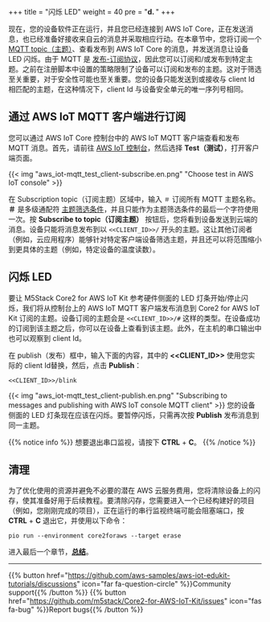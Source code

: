 +++
title = "闪烁 LED"
weight = 40
pre = "<b>d. </b>"
+++

现在，您的设备软件正在运行，并且您已经连接到 AWS IoT Core，正在发送消息，也已经准备好接收来自云的消息并采取相应行动。在本章节中，您将订阅一个 [MQTT topic（主题）](https://docs.aws.amazon.com/iot/latest/developerguide/topics.html)、查看发布到 AWS IoT Core 的消息，并发送消息让设备 LED 闪烁。由于 MQTT 是 [发布-订阅协议](https://mqtt.org/)，因此您可以订阅和/或发布到特定主题。之前在注册脚本中设置的策略限制了设备可以订阅和发布的主题。这对于筛选至关重要，对于安全性可能也至关重要。您的设备只能发送到或接收与 client Id 相匹配的主题，在这种情况下，client Id 与设备安全单元的唯一序列号相同。

## 通过 AWS IoT MQTT 客户端进行订阅
您可以通过 AWS IoT Core 控制台中的 AWS IoT MQTT 客户端查看和发布 MQTT 消息。首先，请前往 [AWS IoT 控制台](https://us-west-2.console.aws.amazon.com/iot/home?region=us-west-2#/)，然后选择 **Test（测试）**，打开客户端页面。

{{< img "aws_iot-mqtt_test_client-subscribe.en.png" "Choose test in AWS IoT console" >}}

在 Subscription topic（订阅主题）区域中，输入 `＃` 订阅所有 MQTT 主题名称。**＃** 是多级通配符 [主题筛选条件](https://docs.aws.amazon.com/iot/latest/developerguide/topics.html#topicfilters)，并且只能作为主题筛选条件的最后一个字符使用一次。按 **Subscribe to topic（订阅主题）** 按钮后，您将看到设备发送到云端的消息。设备只能将消息发布到以 `<<CLIENT_ID>>/` 开头的主题。这让其他订阅者（例如，云应用程序）能够针对特定客户端设备筛选主题，并且还可以将范围缩小到更具体的主题（例如，特定设备的温度读数）。

## 闪烁 LED
要让 M5Stack Core2 for AWS IoT Kit 参考硬件侧面的 LED 灯条开始/停止闪烁，我们将从控制台上的 AWS IoT MQTT 客户端发布消息到 Core2 for AWS IoT Kit 订阅的主题。设备订阅的主题会是 `<<CLIENT_ID>>/#` 这样的类型。在设备成功的订阅到该主题之后，你可以在设备上查看到该主题。此外，在主机的串口输出中也可以观察到 client Id。

在 publish（发布）框中，输入下面的内容，其中的 **<<CLIENT_ID>>** 使用您实际的 client Id替换，然后，点击 **Publish**：
```
<<CLIENT_ID>>/blink
```
{{< img "aws_iot-mqtt_test_client-publish.en.png" "Subscribing to messages and publishing with AWS IoT console MQTT client" >}}
您的设备侧面的 LED 灯条现在应该在闪烁。要暂停闪烁，只需再次按 **Publish** 发布消息到同一主题。

{{% notice info %}}
想要退出串口监视，请按下 **CTRL** + **C**。
{{% /notice %}}

## 清理
为了优化使用的资源并避免不必要的潜在 AWS 云服务费用，您将清除设备上的闪存，使其准备好用于后续教程。要清除闪存，您需要进入一个已经构建好的项目（例如，您刚刚完成的项目），正在运行的串行监视终端可能会阻塞端口，按**CTRL** + **C** 退出它，并使用以下命令：

```
pio run --environment core2foraws --target erase
```


进入最后一个章节，[**总结**](conclusion.html)。

---
{{% button href="https://github.com/aws-samples/aws-iot-edukit-tutorials/discussions" icon="far fa-question-circle" %}}Community support{{% /button %}} {{% button href="https://github.com/m5stack/Core2-for-AWS-IoT-Kit/issues" icon="fas fa-bug" %}}Report bugs{{% /button %}}